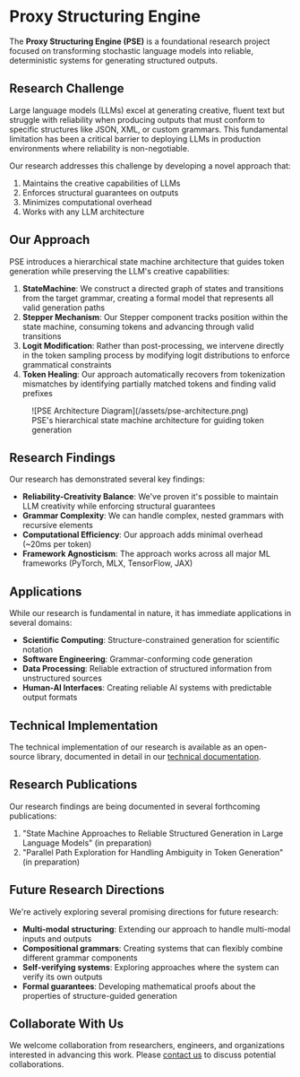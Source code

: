 # Proxy Structuring Engine

The **Proxy Structuring Engine (PSE)** is a foundational research project focused on transforming stochastic language models into reliable, deterministic systems for generating structured outputs.

## Research Challenge

Large language models (LLMs) excel at generating creative, fluent text but struggle with reliability when producing outputs that must conform to specific structures like JSON, XML, or custom grammars. This fundamental limitation has been a critical barrier to deploying LLMs in production environments where reliability is non-negotiable.

Our research addresses this challenge by developing a novel approach that:

1. Maintains the creative capabilities of LLMs
2. Enforces structural guarantees on outputs
3. Minimizes computational overhead
4. Works with any LLM architecture

## Our Approach

PSE introduces a hierarchical state machine architecture that guides token generation while preserving the LLM's creative capabilities:

1. **StateMachine**: We construct a directed graph of states and transitions from the target grammar, creating a formal model that represents all valid generation paths
2. **Stepper Mechanism**: Our Stepper component tracks position within the state machine, consuming tokens and advancing through valid transitions
3. **Logit Modification**: Rather than post-processing, we intervene directly in the token sampling process by modifying logit distributions to enforce grammatical constraints
4. **Token Healing**: Our approach automatically recovers from tokenization mismatches by identifying partially matched tokens and finding valid prefixes

<figure markdown>
  ![PSE Architecture Diagram](/assets/pse-architecture.png)
  <figcaption>PSE's hierarchical state machine architecture for guiding token generation</figcaption>
</figure>

## Research Findings

Our research has demonstrated several key findings:

- **Reliability-Creativity Balance**: We've proven it's possible to maintain LLM creativity while enforcing structural guarantees
- **Grammar Complexity**: We can handle complex, nested grammars with recursive elements
- **Computational Efficiency**: Our approach adds minimal overhead (~20ms per token)
- **Framework Agnosticism**: The approach works across all major ML frameworks (PyTorch, MLX, TensorFlow, JAX)

## Applications

While our research is fundamental in nature, it has immediate applications in several domains:

- **Scientific Computing**: Structure-constrained generation for scientific notation
- **Software Engineering**: Grammar-conforming code generation
- **Data Processing**: Reliable extraction of structured information from unstructured sources
- **Human-AI Interfaces**: Creating reliable AI systems with predictable output formats

## Technical Implementation

The technical implementation of our research is available as an open-source library, documented in detail in our [technical documentation](https://docs.theproxycompany.com/pse/).

## Research Publications

Our research findings are being documented in several forthcoming publications:

1. "State Machine Approaches to Reliable Structured Generation in Large Language Models" (in preparation)
2. "Parallel Path Exploration for Handling Ambiguity in Token Generation" (in preparation)

## Future Research Directions

We're actively exploring several promising directions for future research:

- **Multi-modal structuring**: Extending our approach to handle multi-modal inputs and outputs
- **Compositional grammars**: Creating systems that can flexibly combine different grammar components
- **Self-verifying systems**: Exploring approaches where the system can verify its own outputs
- **Formal guarantees**: Developing mathematical proofs about the properties of structure-guided generation

## Collaborate With Us

We welcome collaboration from researchers, engineers, and organizations interested in advancing this work. Please [contact us](/contact) to discuss potential collaborations.